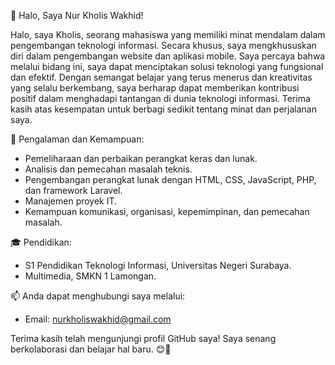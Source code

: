 👋 Halo, Saya Nur Kholis Wakhid!

Halo, saya Kholis, seorang mahasiswa yang memiliki minat mendalam dalam pengembangan teknologi informasi. Secara khusus, saya mengkhususkan diri dalam pengembangan website dan aplikasi mobile. Saya percaya bahwa melalui bidang ini, saya dapat menciptakan solusi teknologi yang fungsional dan efektif. Dengan semangat belajar yang terus menerus dan kreativitas yang selalu berkembang, saya berharap dapat memberikan kontribusi positif dalam menghadapi tantangan di dunia teknologi informasi. Terima kasih atas kesempatan untuk berbagi sedikit tentang minat dan perjalanan saya.

🚀 Pengalaman dan Kemampuan:
- Pemeliharaan dan perbaikan perangkat keras dan lunak.
- Analisis dan pemecahan masalah teknis.
- Pengembangan perangkat lunak dengan HTML, CSS, JavaScript, PHP, dan framework Laravel.
- Manajemen proyek IT.
- Kemampuan komunikasi, organisasi, kepemimpinan, dan pemecahan masalah.

🎓 Pendidikan:
- S1 Pendidikan Teknologi Informasi, Universitas Negeri Surabaya.
- Multimedia, SMKN 1 Lamongan.

📫 Anda dapat menghubungi saya melalui:
- Email: nurkholiswakhid@gmail.com


Terima kasih telah mengunjungi profil GitHub saya! Saya senang berkolaborasi dan belajar hal baru. 😊🌟
